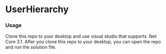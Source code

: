 # UserHierarchy
### Usage
Clone this repo to your desktop and use visual studio that supports .Net Core 3.1. After you clone this repo to your desktop, you can open the repo and run the solution file.
